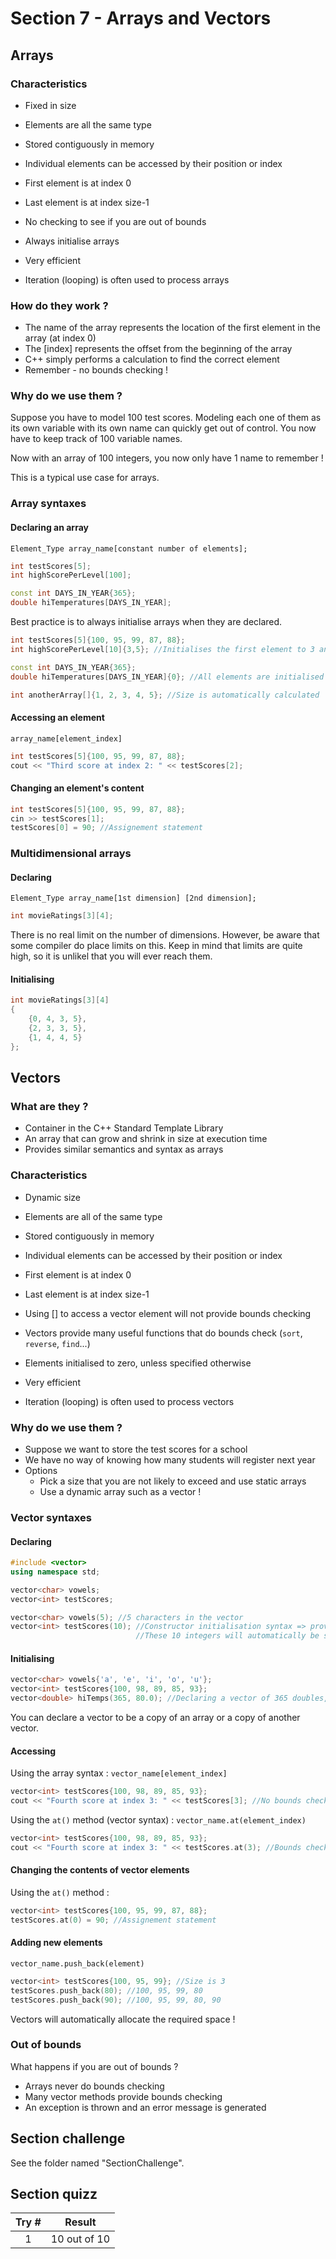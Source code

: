 # Section 7 - Arrays and Vectors <a name="section_7"></a>
## Arrays
### Characteristics
- Fixed in size
- Elements are all the same type
- Stored contiguously in memory
- Individual elements can be accessed by their position or index

- First element is at index 0
- Last element is at index size-1

- No checking to see if you are out of bounds

- Always initialise arrays
- Very efficient
- Iteration (looping) is often used to process arrays 

### How do they work ? 

- The name of the array represents the location of the first element in the array (at index 0)
- The [index] represents the offset from the beginning of the array
- C++ simply performs a calculation to find the correct element
- Remember - no bounds checking !

### Why do we use them ? 
Suppose you have to model 100 test scores. Modeling each one of them as its own variable with its own name can quickly get out of control. You now have to keep track of 100 variable names.

Now with an array of 100 integers, you now only have 1 name to remember !

This is a typical use case for arrays.

### Array syntaxes
#### Declaring an array
`Element_Type array_name[constant number of elements];`

```cpp
int testScores[5];
int highScorePerLevel[100];

const int DAYS_IN_YEAR{365};
double hiTemperatures[DAYS_IN_YEAR];
```

Best practice is to always initialise arrays when they are declared.

```cpp
int testScores[5]{100, 95, 99, 87, 88};
int highScorePerLevel[10]{3,5}; //Initialises the first element to 3 and the second to 5, the rest is initialised to 0

const int DAYS_IN_YEAR{365};
double hiTemperatures[DAYS_IN_YEAR]{0}; //All elements are initialised to 0, also works with empty curly braces {}

int anotherArray[]{1, 2, 3, 4, 5}; //Size is automatically calculated
```

#### Accessing an element
`array_name[element_index]`

```cpp
int testScores[5]{100, 95, 99, 87, 88};
cout << "Third score at index 2: " << testScores[2];
```

#### Changing an element's content
```cpp
int testScores[5]{100, 95, 99, 87, 88};
cin >> testScores[1];
testScores[0] = 90; //Assignement statement
```

### Multidimensional arrays
#### Declaring
`Element_Type array_name[1st dimension] [2nd dimension];`

```cpp
int movieRatings[3][4];
```

There is no real limit on the number of dimensions. However, be aware that some compiler do place limits on this. Keep in mind that limits are quite high, so it is unlikel that you will ever reach them.

#### Initialising
```cpp
int movieRatings[3][4]
{
	{0, 4, 3, 5},
	{2, 3, 3, 5},
	{1, 4, 4, 5}
};
```

## Vectors
### What are they ? 
- Container in the C++ Standard Template Library
- An array that can grow and shrink in size at execution time
- Provides similar semantics and syntax as arrays

### Characteristics
- Dynamic size
- Elements are all of the same type
- Stored contiguously in memory
- Individual elements can be accessed by their position or index

- First element is at index 0
- Last element is at index size-1

- Using [] to access a vector element will not provide bounds checking
- Vectors provide many useful functions that do bounds check (`sort`, `reverse`, `find`...)
- Elements initialised to zero, unless specified otherwise
- Very efficient
- Iteration (looping) is often used to process vectors

### Why do we use them ?
- Suppose we want to store the test scores for a school
- We have no way of knowing how many students will register next year
- Options 
	- Pick a size that you are not likely to exceed and use static arrays
	- Use a dynamic array such as a vector !

### Vector syntaxes
#### Declaring
```cpp
#include <vector>
using namespace std;

vector<char> vowels;
vector<int> testScores;
```

```cpp
vector<char> vowels(5); //5 characters in the vector
vector<int> testScores(10); //Constructor initialisation syntax => provides information inside parentheses
							//These 10 integers will automatically be set to 0, unlike arrays
```

#### Initialising
```cpp
vector<char> vowels{'a', 'e', 'i', 'o', 'u'};
vector<int> testScores{100, 98, 89, 85, 93};
vector<double> hiTemps(365, 80.0); //Declaring a vector of 365 doubles, and initialising all these doubles to 80.0
```

You can declare a vector to be a copy of an array or a copy of another vector.

#### Accessing
Using the array syntax :
`vector_name[element_index]`

```cpp
vector<int> testScores{100, 98, 89, 85, 93};
cout << "Fourth score at index 3: " << testScores[3]; //No bounds checking
```

Using the `at()` method (vector syntax) : 
`vector_name.at(element_index)`

```cpp
vector<int> testScores{100, 98, 89, 85, 93};
cout << "Fourth score at index 3: " << testScores.at(3); //Bounds checking
```

#### Changing the contents of vector elements
Using the `at()` method :

```cpp
vector<int> testScores{100, 95, 99, 87, 88};
testScores.at(0) = 90; //Assignement statement
```

#### Adding new elements
`vector_name.push_back(element)`

```cpp
vector<int> testScores{100, 95, 99}; //Size is 3
testScores.push_back(80); //100, 95, 99, 80
testScores.push_back(90); //100, 95, 99, 80, 90
```

Vectors will automatically allocate the required space !

### Out of bounds 
What happens if you are out of bounds ?
- Arrays never do bounds checking
- Many vector methods provide bounds checking
- An exception is thrown and an error message is generated

## Section challenge <a name="section_7_challenge"></a>
See the folder named "SectionChallenge".

## Section quizz <a name="section_7_quizz"></a>
Try #  | Result
| :---:| -------
   1   | 10 out of 10